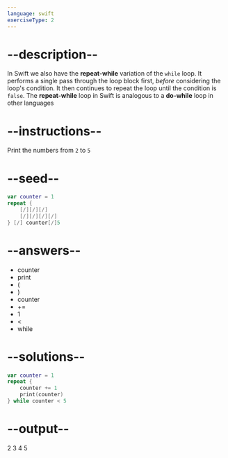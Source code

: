```yaml
---
language: swift
exerciseType: 2
---
```


# --description--

In Swift we also have the **repeat-while** variation of the `while` loop.
It performs a single pass through the loop block first, _before_ considering the loop's condition.
It then continues to repeat the loop until the condition is `false`.
The __repeat-while__ loop in Swift is analogous to a __do-while__ loop in other languages

# --instructions--

Print the numbers from `2` to `5`

# --seed--

```swift
var counter = 1
repeat {
    [/][/][/]
    [/][/][/][/]
} [/] counter[/]5
```

# --answers--

- counter
- print
- (
- )
- counter
-  += 
- 1
-  < 
- while

# --solutions--

```swift
var counter = 1
repeat {
    counter += 1
    print(counter)
} while counter < 5
```

# --output--

2
3
4
5
